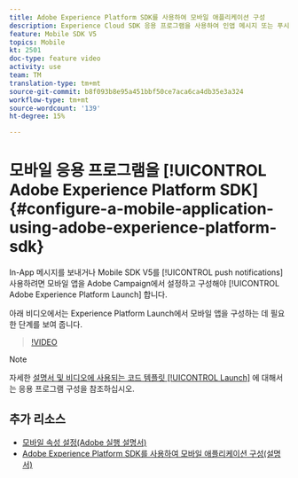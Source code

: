 ```yaml
---
title: Adobe Experience Platform SDK를 사용하여 모바일 애플리케이션 구성
description: Experience Cloud SDK 응용 프로그램을 사용하여 인앱 메시지 또는 푸시 알림을 전송하려면 모바일 앱을 Adobe Experience Platform Launch에 설정하고 Adobe Campaign에서 구성해야 합니다
feature: Mobile SDK V5
topics: Mobile
kt: 2501
doc-type: feature video
activity: use
team: TM
translation-type: tm+mt
source-git-commit: b8f093b8e95a451bbf50ce7aca6ca4db35e3a324
workflow-type: tm+mt
source-wordcount: '139'
ht-degree: 15%

---
```



# 모바일 응용 프로그램을 [!UICONTROL Adobe Experience Platform SDK] {#configure-a-mobile-application-using-adobe-experience-platform-sdk}

In-App 메시지를 보내거나 Mobile SDK V5를 [!UICONTROL push notifications] 사용하려면 모바일 앱을 Adobe Campaign에서 설정하고 구성해야 [!UICONTROL Adobe Experience Platform Launch] 합니다.

아래 비디오에서는 Experience Platform Launch에서 모바일 앱을 구성하는 데 필요한 단계를 보여 줍니다.

>[!VIDEO](https://video.tv.adobe.com/v/26224?quality=12)

>[!NOTE]
>
>자세한 [설명서 및 비디오에 사용되는 코드 템플릿 [!UICONTROL Launch]](https://helpx.adobe.com/campaign/kb/configuring-app-sdk.html#ConfiguringyourapplicationinLaunch) 에 대해서는 응용 프로그램 구성을 참조하십시오.

## 추가 리소스

* [모바일 속성 설정(Adobe 실행 설명서)](https://aep-sdks.gitbook.io/docs/getting-started/create-a-mobile-property)
* [Adobe Experience Platform SDK를 사용하여 모바일 애플리케이션 구성(설명서)](https://helpx.adobe.com/kr/campaign/kb/configuring-app-sdk.html)
